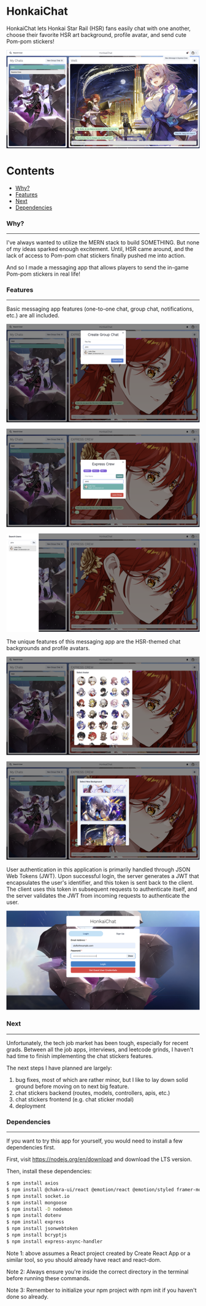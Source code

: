 # HonkaiChat

HonkaiChat lets Honkai Star Rail (HSR) fans easily chat with one another, choose their favorite HSR art background, profile avatar, and send cute Pom-pom stickers!

![HonkaiChat Chat Screen Demo Photo](img/notification.png)

Contents
========

 * [Why?](#why)
 * [Features](#features)
 * [Next](#next)
 * [Dependencies](#dependencies)

### Why?
---

I've always wanted to utilize the  MERN stack to build SOMETHING. But none of my ideas sparked enough excitement. Until, HSR came around, and the lack of access to Pom-pom chat stickers finally pushed me into action. 

And so I made a messaging app that allows players to send the in-game Pom-pom stickers in real life!

### Features
---

Basic messaging app features (one-to-one chat, group chat, notifications, etc.) are all included.

![create group chat demo photo](img/create-group.png)

![edit group chat demo photo](img/edit-group.png)

![user search demo photo](img/search-user.png)


The unique features of this messaging app are the HSR-themed chat backgrounds and profile avatars.

![choose avatar demo photo](img/choose-avatar.png)

![choose background demo photo](img/choose-background.png)


User authentication in this application is primarily handled through JSON Web Tokens (JWT). Upon successful login, the server generates a JWT that encapsulates the user's identifier, and this token is sent back to the client. The client uses this token in subsequent requests to authenticate itself, and the server validates the JWT from incoming requests to authenticate the user.

![log in demo photo](img/login.png)


### Next
---

Unfortunately, the tech job market has been tough, especially for recent grads. Between all the job apps, interviews, and leetcode grinds, I haven't had time to finish implementing the chat stickers features. 

The next steps I have planned are largely: 

1. bug fixes, most of which are rather minor, but I like to lay down solid ground before moving on to next big feature.
2. chat stickers backend (routes, models, controllers, apis, etc.)
3. chat stickers frontend (e.g. chat sticker modal)
4. deployment

### Dependencies
---

If you want to try this app for yourself, you would need to install a few dependencies first. 

First, visit https://nodejs.org/en/download and download the LTS version.

Then, install these dependencies: 
```bash
$ npm install axios
$ npm install @chakra-ui/react @emotion/react @emotion/styled framer-motion
$ npm install socket.io
$ npm install mongoose
$ npm install -D nodemon
$ npm install dotenv
$ npm install express
$ npm install jsonwebtoken
$ npm install bcryptjs
$ npm install express-async-handler
```

Note 1: above assumes a React project created by Create React App or a similar tool, so you should already have react and react-dom. 

Note 2: Always ensure you're inside the correct directory in the terminal before running these commands.

Note 3: Remember to initialize your npm project with npm init if you haven't done so already.

 
